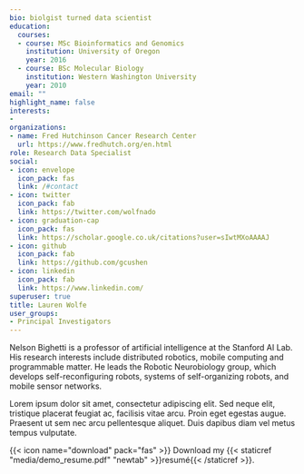 ```yaml
---
bio: biolgist turned data scientist
education:
  courses:
  - course: MSc Bioinformatics and Genomics 
    institution: University of Oregon
    year: 2016
  - course: BSc Molecular Biology
    institution: Western Washington University
    year: 2010
email: ""
highlight_name: false
interests:
- 
organizations:
- name: Fred Hutchinson Cancer Research Center
  url: https://www.fredhutch.org/en.html
role: Research Data Specialist
social:
- icon: envelope
  icon_pack: fas
  link: /#contact
- icon: twitter
  icon_pack: fab
  link: https://twitter.com/wolfnado
- icon: graduation-cap
  icon_pack: fas
  link: https://scholar.google.co.uk/citations?user=sIwtMXoAAAAJ
- icon: github
  icon_pack: fab
  link: https://github.com/gcushen
- icon: linkedin
  icon_pack: fab
  link: https://www.linkedin.com/
superuser: true
title: Lauren Wolfe
user_groups:
- Principal Investigators
---
```


Nelson Bighetti is a professor of artificial intelligence at the Stanford AI Lab. His research interests include distributed robotics, mobile computing and programmable matter. He leads the Robotic Neurobiology group, which develops self-reconfiguring robots, systems of self-organizing robots, and mobile sensor networks.

Lorem ipsum dolor sit amet, consectetur adipiscing elit. Sed neque elit, tristique placerat feugiat ac, facilisis vitae arcu. Proin eget egestas augue. Praesent ut sem nec arcu pellentesque aliquet. Duis dapibus diam vel metus tempus vulputate.

{{< icon name="download" pack="fas" >}} Download my {{< staticref "media/demo_resume.pdf" "newtab" >}}resumé{{< /staticref >}}.
